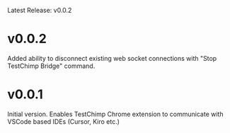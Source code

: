 Latest Release: v0.0.2

# v0.0.2

Added ability to disconnect existing web socket connections with "Stop TestChimp Bridge" command.

# v0.0.1

Initial version. Enables TestChimp Chrome extension to communicate with VSCode based IDEs (Cursor, Kiro etc.)
